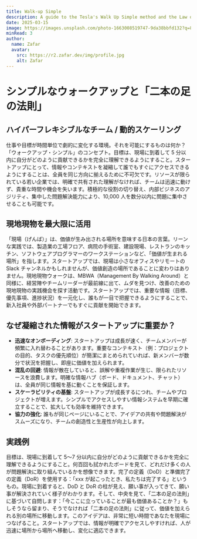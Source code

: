 ```yaml
---
title: Walk-up Simple
description: A guide to the Tesla's Walk Up Simple method and the Law of Two Feet
date: 2025-03-15
image: https://images.unsplash.com/photo-1663008519747-9da38bbfd132?q=80&w=600&auto=format&fit=crop&ixlib=rb-4.1.0&ixid=M3wxMjA3fDB8MHxwaG90by1wYWdlfHx8fGVufDB8fHx8fA%3D%3D
minRead: 3
author:
  name: Zafar
  avatar:
    src: https://r2.zafar.dev/img/profile.jpg
    alt: Zafar
---
```


# シンプルなウォークアップと「二本の足の法則」

## ハイパーフレキシブルなチーム / 動的スケーリング

仕事や目標が時間単位で劇的に変化する環境。それを可能にするものは何か？「ウォークアップ・シンプル」のコンセプト。目標は、現場に到着して 5 分以内に自分がどのように貢献できるかを完全に理解できるようにすること。スタートアップにとって、情報やコンテキストを凝縮して誰でもすぐにアクセスできるようにすることは、全員を同じ方向に揃えるために不可欠です。リソースが限られている若い企業では、明確で共有された理解がなければ、チームは迅速に動けず、貴重な時間や機会を失います。積極的な役割の切り替え、内部ビジネスのアジリティ、集中した問題解決能力により、10,000 人を数分以内に問題に集中させることも可能です。

## 現地現物を最大限に活用

「現場（げんば）」は、価値が生み出される場所を意味する日本の言葉。リーンな実践では、製造業の工場フロア、病院の手術室、建設現場、レストランのキッチン、ソフトウェアプログラマーのワークステーションなど、「価値が生まれる場所」を指します。スタートアップでは、現場は小さなオフィスやリモートの Slack チャンネルかもしれませんが、価値創造の場所であることに変わりはありません。現地現物ウォークは、MBWA（Management By Walking Around）と同様に、経営陣やチームリーダーが最前線に出て、ムダを見つけ、改善のための現地現物の実践機会を探す活動です。スタートアップでは、重要な情報（目標、優先事項、進捗状況）を一元化し、誰もが一目で把握できるようにすることで、新入社員や外部パートナーでもすぐに貢献を開始できます。

## なぜ凝縮された情報がスタートアップに重要か？

- **迅速なオンボーディング**: スタートアップは成長が速く、チームメンバーが頻繁に入れ替わることがあります。重要なコンテキスト（例：プロジェクトの目的、タスクの優先順位）が簡潔にまとめられていれば、新メンバーが数分で状況を把握し、即座に価値を加えられます。
- **混乱の回避**: 情報が散在していると、誤解や重複作業が生じ、限られたリソースを浪費します。明確な情報ハブ（ボード、ドキュメント、チャット）は、全員が同じ情報を基に動くことを保証します。
- **スケーラビリティの基盤**: スタートアップが成長するにつれ、チームやプロジェクトが増えます。シンプルでアクセスしやすい情報システムを早期に確立することで、拡大しても効率を維持できます。
- **協力の強化**: 誰もが同じページにいることで、アイデアの共有や問題解決がスムーズになり、チームの創造性と生産性が向上します。

## 実践例

目標は、現場に到着して 5〜7 分以内に自分がどのように貢献できるかを完全に理解できるようにすること。何百回も拭かれたボードを見て、どれだけ多くの人が問題解決に取り組んでいるかを想像できます。完了の定義（DoD）と準備完了の定義（DoR）を使用する：「xxx が起こったとき、私たちは完了する」というもの。現場に到着すると、DoD と DoR の柱が見え、願い事が入ってきて、願い事が解決されていく様子がわかります。そして、中央を見て、「二本の足の法則」に基づいて自問します：「今ここに立っていることが最も価値あることか？」もしそうなら留まり、そうでなければ「二本の足の法則」に従って、価値を加えられる別の場所に移動します。このアイデアは、非常に短い時間であなたを現場につなげること。スタートアップでは、情報が明確でアクセスしやすければ、人が迅速に場所から場所へ移動し、変化に適応できます。
